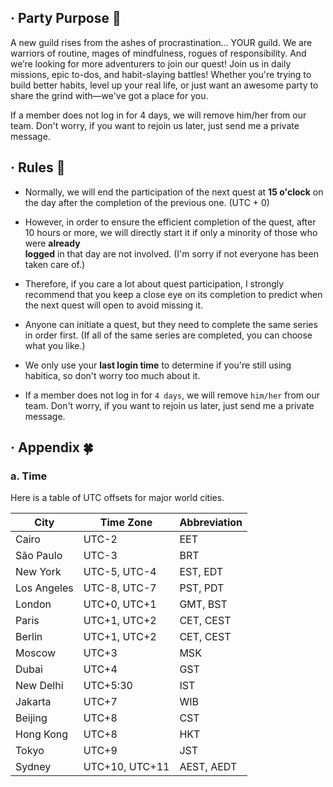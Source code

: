 ## · Party Purpose :star2:

A new guild rises from the ashes of procrastination… YOUR guild. We are warriors of routine, mages of mindfulness, rogues of responsibility. And we’re looking for more adventurers to join our quest! Join us in daily missions, epic to-dos, and habit-slaying battles! Whether you're trying to build better habits, level up your real life, or just want an awesome party to share the grind with—we've got a place for you.

If a member does not log in for 4 days, we will remove him/her from our team. Don't worry, if you want to rejoin us later, just send me a private message.

## · Rules :traffic_light:

 * Normally, we will end the participation of the next quest at **15 o'clock** on the day after the completion of the previous one. (UTC + 0)

 * However, in order to ensure the efficient completion of the quest, after 10 hours or more, we will directly start it if only a minority of those who were **already   
   logged** in that day are not involved. (I'm sorry if not everyone has been taken care of.)

 * Therefore, if you care a lot about quest participation, I strongly recommend that you keep a close eye on its completion to predict when the next quest will open to 
   avoid missing it.

 * Anyone can initiate a quest, but they need to complete the same series in order first. (If all of the same series are completed, you can choose what you like.)

 * We only use your **last login time** to determine if you're still using habitica, so don't worry too much about it.

 * If a member does not log in for `4 days`, we will remove `him/her` from our team. Don't worry, if you want to rejoin us later, just send me a private message.

## · Appendix :four_leaf_clover:

### a. Time

Here is a table of UTC offsets for major world cities.

| City          | Time Zone                     | Abbreviation          |
|---------------|-------------------------------|-----------------------|
| Cairo         | UTC-2                         | EET                   |
| São Paulo     | UTC-3                         | BRT                   |
| New York      | UTC-5, UTC-4     | EST, EDT              |
| Los Angeles    | UTC-8, UTC-7     | PST, PDT              |
| London        | UTC+0, UTC+1     | GMT, BST              |
| Paris         | UTC+1, UTC+2    | CET, CEST             |
| Berlin        | UTC+1, UTC+2    | CET, CEST             |
| Moscow        | UTC+3                         | MSK                   |
| Dubai         | UTC+4                         | GST                   |
| New Delhi     | UTC+5:30                     | IST                   |
| Jakarta       | UTC+7                         | WIB                   |
| Beijing       | UTC+8                         | CST                   |
| Hong Kong     | UTC+8                         | HKT                   |
| Tokyo         | UTC+9                         | JST                   |
| Sydney        | UTC+10, UTC+11 | AEST, AEDT            |
